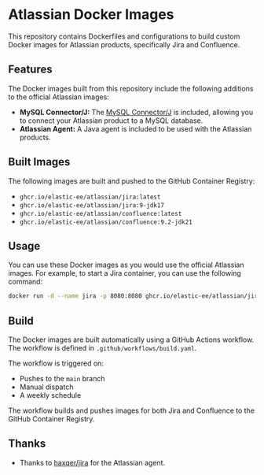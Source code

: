 # Atlassian Docker Images

This repository contains Dockerfiles and configurations to build custom Docker images for Atlassian products, specifically Jira and Confluence.

## Features

The Docker images built from this repository include the following additions to the official Atlassian images:

- **MySQL Connector/J:** The [MySQL Connector/J](https://dev.mysql.com/downloads/connector/j/) is included, allowing you to connect your Atlassian product to a MySQL database.
- **Atlassian Agent:** A Java agent is included to be used with the Atlassian products.

## Built Images

The following images are built and pushed to the GitHub Container Registry:

- `ghcr.io/elastic-ee/atlassian/jira:latest`
- `ghcr.io/elastic-ee/atlassian/jira:9-jdk17`
- `ghcr.io/elastic-ee/atlassian/confluence:latest`
- `ghcr.io/elastic-ee/atlassian/confluence:9.2-jdk21`

## Usage

You can use these Docker images as you would use the official Atlassian images. For example, to start a Jira container, you can use the following command:

```bash
docker run -d --name jira -p 8080:8080 ghcr.io/elastic-ee/atlassian/jira:latest
```

## Build

The Docker images are built automatically using a GitHub Actions workflow. The workflow is defined in `.github/workflows/build.yaml`.

The workflow is triggered on:

- Pushes to the `main` branch
- Manual dispatch
- A weekly schedule

The workflow builds and pushes images for both Jira and Confluence to the GitHub Container Registry.

## Thanks

- Thanks to [haxqer/jira](https://github.com/haxqer/jira) for the Atlassian agent.
